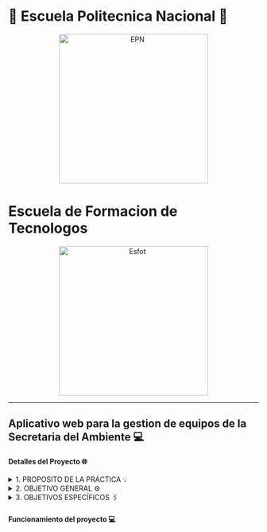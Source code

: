 # 🦉 Escuela Politecnica Nacional 🦉 
<div>
<p align='center'>
<img src="https://github.com/Einarr07/Flutter-proyecto_final/assets/85316345/590ad2e3-1702-494f-9bc8-9fc2e7bb539e" alt="EPN" width="300px">
</p>
</div

---

# Escuela de Formacion de Tecnologos
<div>
<p align='center'>
<img src="https://esfot.epn.edu.ec/images/headers/logo_esfot_buho.png" alt="Esfot" width="300px">
</p>
</div>

---

## Aplicativo web para la gestion de equipos de la Secretaria del Ambiente 💻

#### Detalles del Proyecto 🌐
<details>
<summary> 1.	PROPOSITO DE LA PRÁCTICA 💡 </summary>
El propósito fundamental de este proyecto es desarrollar y evaluar aplicaciones móviles híbridas/nativas siendo el caso del presente proyecto se hará la utilización de Flutter, con servicios en segundo plano para realizar un seguimiento en tiempo real de la ubicación de tres dispositivos móviles. La aplicación se diseñará específicamente para el mapeo eficiente de terrenos, con el objetivo adicional de calcular el área de los terrenos mapeados. Este propósito se alinea con la necesidad de contar con herramientas tecnológicas avanzadas que faciliten y optimicen las actividades de mapeo y cálculo de áreas en diversos sectores como la topografía, la agricultura y la planificación urbana.
</details>

<details>
<summary> 2.	OBJETIVO GENERAL ⚙️ </summary>
Desarrollar un sistema web para la gestión de equipos para la Secretaria del Ambiente
</details>

<details>
<summary> 3.	OBJETIVOS ESPECÍFICOS 🖇️ </summary>

OE1. Establecer los requerimientos funcionales y no funcionales del sistema con un minucioso análisis para establecer una base sólida para el correcto funcionamiento
OE2. Codificar la lógica del sistema con una interfaz amigable con un enfoque eficiente.
OE3. Probar el rendimiento del sistema mediante las cargas simuladas para garantizar un funcionamiento eficiente.
OE4. Desplegar el sistema frontend garantizando accesibilidad y disponibilidad del sistema para el respectivo uso de los usuarios.

</details>

#### Funcionamiento del proyecto 💻

